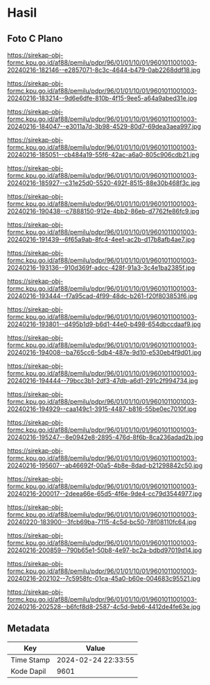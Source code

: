 # Hasil

## Foto C Plano

https://sirekap-obj-formc.kpu.go.id/af88/pemilu/pdpr/96/01/01/10/01/9601011001003-20240216-182146--e2857071-8c3c-4644-b479-0ab2268ddf18.jpg

https://sirekap-obj-formc.kpu.go.id/af88/pemilu/pdpr/96/01/01/10/01/9601011001003-20240216-183214--9d6e6dfe-810b-4f15-9ee5-a64a9abed31e.jpg

https://sirekap-obj-formc.kpu.go.id/af88/pemilu/pdpr/96/01/01/10/01/9601011001003-20240216-184047--e3011a7d-3b98-4529-80d7-69dea3aea997.jpg

https://sirekap-obj-formc.kpu.go.id/af88/pemilu/pdpr/96/01/01/10/01/9601011001003-20240216-185051--cb484a19-55f6-42ac-a6a0-805c906cdb21.jpg

https://sirekap-obj-formc.kpu.go.id/af88/pemilu/pdpr/96/01/01/10/01/9601011001003-20240216-185927--c31e25d0-5520-492f-8515-88e30b468f3c.jpg

https://sirekap-obj-formc.kpu.go.id/af88/pemilu/pdpr/96/01/01/10/01/9601011001003-20240216-190438--c7888150-912e-4bb2-86eb-d7762fe86fc9.jpg

https://sirekap-obj-formc.kpu.go.id/af88/pemilu/pdpr/96/01/01/10/01/9601011001003-20240216-191439--6f65a9ab-8fc4-4ee1-ac2b-d17b8afb4ae7.jpg

https://sirekap-obj-formc.kpu.go.id/af88/pemilu/pdpr/96/01/01/10/01/9601011001003-20240216-193136--910d369f-adcc-428f-91a3-3c4e1ba2385f.jpg

https://sirekap-obj-formc.kpu.go.id/af88/pemilu/pdpr/96/01/01/10/01/9601011001003-20240216-193444--f7a95cad-4f99-48dc-b261-f20f803853f6.jpg

https://sirekap-obj-formc.kpu.go.id/af88/pemilu/pdpr/96/01/01/10/01/9601011001003-20240216-193801--d495b1d9-b6d1-44e0-b498-654dbccdaaf9.jpg

https://sirekap-obj-formc.kpu.go.id/af88/pemilu/pdpr/96/01/01/10/01/9601011001003-20240216-194008--ba765cc6-5db4-487e-9d10-e530eb4f9d01.jpg

https://sirekap-obj-formc.kpu.go.id/af88/pemilu/pdpr/96/01/01/10/01/9601011001003-20240216-194444--79bcc3b1-2df3-47db-a6d1-291c2f994734.jpg

https://sirekap-obj-formc.kpu.go.id/af88/pemilu/pdpr/96/01/01/10/01/9601011001003-20240216-194929--caa149c1-3915-4487-b816-55be0ec7010f.jpg

https://sirekap-obj-formc.kpu.go.id/af88/pemilu/pdpr/96/01/01/10/01/9601011001003-20240216-195247--8e0942e8-2895-476d-8f6b-8ca236adad2b.jpg

https://sirekap-obj-formc.kpu.go.id/af88/pemilu/pdpr/96/01/01/10/01/9601011001003-20240216-195607--ab46692f-00a5-4b8e-8dad-b21298842c50.jpg

https://sirekap-obj-formc.kpu.go.id/af88/pemilu/pdpr/96/01/01/10/01/9601011001003-20240216-200017--2deea66e-65d5-4f6e-9de4-cc79d3544977.jpg

https://sirekap-obj-formc.kpu.go.id/af88/pemilu/pdpr/96/01/01/10/01/9601011001003-20240220-183900--3fcb69ba-7115-4c5d-bc50-78f08110fc64.jpg

https://sirekap-obj-formc.kpu.go.id/af88/pemilu/pdpr/96/01/01/10/01/9601011001003-20240216-200859--790b65e1-50b8-4e97-bc2a-bdbd97019d14.jpg

https://sirekap-obj-formc.kpu.go.id/af88/pemilu/pdpr/96/01/01/10/01/9601011001003-20240216-202102--7c5958fc-01ca-45a0-b60e-004683c95521.jpg

https://sirekap-obj-formc.kpu.go.id/af88/pemilu/pdpr/96/01/01/10/01/9601011001003-20240216-202528--b6fcf8d8-2587-4c5d-9eb6-4412de4fe63e.jpg


## Metadata

| Key        | Value               |
| ---------- | ------------------- |
| Time Stamp | 2024-02-24 22:33:55 |
| Kode Dapil | 9601                |



